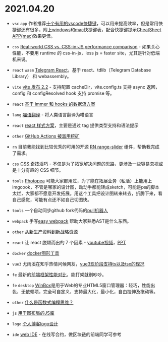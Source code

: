 # 2021.04.20

- `vsc` `app` 作者推荐[十个有用的vscode快捷键](https://dev.to/simonpaix/10-useful-vs-code-shortcuts-you-should-know-42m)，可以用来提高效率，但是常用快捷键还有很多，附上[windows](https://code.visualstudio.com/shortcuts/keyboard-shortcuts-windows.pdf)和[mac](https://code.visualstudio.com/shortcuts/keyboard-shortcuts-macos.pdf)快捷键表，配合快捷键提示[CheatSheet APP(mac)](https://www.mediaatelier.com/CheatSheet)效果更佳。

- `css` [Real-world CSS vs. CSS-in-JS performance comparison](https://pustelto.com/blog/css-vs-css-in-js-perf) - 如果关心性能，不要用 runtime 的 css-in-js，less js = faster site，尤其是针对低端机来说。

- `react` `wasm` [Telegram React](https://github.com/evgeny-nadymov/telegram-react)，基于 react、tdlib（Telegram Database Library） 和 webassembly。

- `vite` [vite 发布 2.2](https://github.com/vitejs/vite/blob/main/packages/vite/CHANGELOG.md#220-2021-04-19) - 支持配置 cacheDir，vite.config.ts 支持 async 返回，config 和 configResolved hook 支持 promise 等。

- `react` [基于 immer 和 hooks 的数据流方案](https://github.com/lostpebble/pullstate)

- `lang` [喵语翻译](https://github.com/miao-lang/miao-lang) - 将人类语言翻译为喵语言

- `react` [react 样式方案](https://github.com/sultan99/stylin)，主要是通过 tag 提供类型支持和语法提示

- `other` [GitHub Actions 被滥用挖矿](https://www.qbitai.com/2021/04/22837.html)

- `rn` 目前我能找到比较优秀的可用的开源 [RN range-slider](https://github.com/githuboftigran/rn-range-slider) 组件，帮助我完成了需求。

- `css` [CSS 奇技淫巧](https://github.com/chokcoco/iCSS) - 不仅是为了拓宽解决问题的思路，更涉及一些容易忽视或是十分有趣的 CSS 细节。

- `tools` [Photopea](https://github.com/photopea/photopea) 可能大家都用过，为了能在拓展业务（私活）上能用上imgcook，不管是哪家的设计图，动动手都能转成sketch，可能是ps的脚本太烂，大家都不愿意开发拓展。用这个工具把设计图转来转去，折腾下来，看自己感觉，可能有点还不如自己切图快。

- `tools` 一个自动同步github fork代码的[pull机器人](https://probot.github.io/apps/pull)

- `webpack` 手写[easy webpack](https://mp.weixin.qq.com/s/gW_2sDfX5o4wamoiZMsxCw) 帮助大家熟悉AST是什么东西。

- `other` [从新生产资料到新战略资源](https://mp.weixin.qq.com/s/kTTcAERbopvNveTYUbAB3A)

- `react` 让 react 脱颖而出的 7 个因素 - [youtube视频](https://www.youtube.com/watch?v=yLgq-Foc1EE)，[PPT](https://docs.google.com/presentation/d/1Q_BJD9oy9TdkdysxWW67b8GURaZF_awSKssGR8HI898/edit#slide=id.gce1d01b41a_0_4)

- `docker` [docker图形工具](https://mp.weixin.qq.com/s/x9d0umPbUHkb2tNnSds5bQ)

- `vue3` 尤雨溪在知乎热情问候网友，[vue3现阶段支持ts以及tsx的现况](https://www.zhihu.com/answer/1844784032)

- `fe` 最新的[前端框架性能对比](https://mp.weixin.qq.com/s/6Oygy93y9NW0VkRD5HRVkg)，能打架就别吵吵。

- `fe` `desktop` [WinBox](https://github.com/nextapps-de/winbox)是用于Web的专业HTML5窗口管理器：轻巧，性能出色，无依赖项，完全可自定义，支持最大化，最小化，自由拉伸及拖动等。

- `other` [什么是函数式编程思维？](https://www.zhihu.com/question/28292740/answer/612467700)

- `js` [用于图布局的JS库](https://github.com/dagrejs/dagre)

- `logo` [个人博客logo设计](https://www.logoly.pro/#/)

- `ide` [web IDE](http://remix.hubwiz.com/#optimize=false&version=soljson-v0.5.1+commit.c8a2cb62.js) - 在线写合约，做区块链的前端同学可参考
